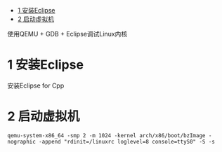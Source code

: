 
<!-- @import "[TOC]" {cmd="toc" depthFrom=1 depthTo=6 orderedList=false} -->

<!-- code_chunk_output -->

* [1 安装Eclipse](#1-安装eclipse)
* [2 启动虚拟机](#2-启动虚拟机)

<!-- /code_chunk_output -->

使用QEMU \+ GDB \+ Eclipse调试Linux内核

# 1 安装Eclipse

安装Eclipse for Cpp

# 2 启动虚拟机

```
qemu-system-x86_64 -smp 2 -m 1024 -kernel arch/x86/boot/bzImage -nographic -append "rdinit=/linuxrc loglevel=8 console=ttyS0" -S -s
```


